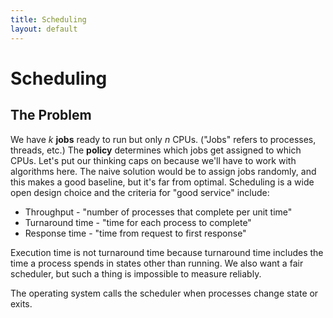 ```yaml
---
title: Scheduling
layout: default
---
```


# Scheduling

## The Problem

We have *k* **jobs** ready to run but only *n* CPUs. ("Jobs" refers to processes, threads, etc.) The **policy** determines which jobs get assigned to which CPUs. Let's put our thinking caps on because we'll have to work with algorithms here. The naive solution would be to assign jobs randomly, and this makes a good baseline, but it's far from optimal. Scheduling is a wide open design choice and the criteria for "good service" include:

- Throughput - "number of processes that complete per unit time"
- Turnaround time - "time for each process to complete"
- Response time - "time from request to first response"

Execution time is not turnaround time because turnaround time includes the time a process spends in states other than running. We also want a fair scheduler, but such a thing is impossible to measure reliably. 

The operating system calls the scheduler when processes change state or exits.
